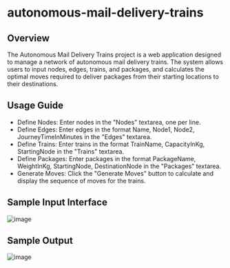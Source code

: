 # autonomous-mail-delivery-trains

## Overview
The Autonomous Mail Delivery Trains project is a web application designed to manage a network of autonomous mail delivery trains. The system allows users to input nodes, edges, trains, and packages, and calculates the optimal moves required to deliver packages from their starting locations to their destinations.

## Usage Guide
- Define Nodes: Enter nodes in the "Nodes" textarea, one per line.
- Define Edges: Enter edges in the format Name, Node1, Node2, JourneyTimeInMinutes in the "Edges" textarea.
- Define Trains: Enter trains in the format TrainName, CapacityInKg, StartingNode in the "Trains" textarea.
- Define Packages: Enter packages in the format PackageName, WeightInKg, StartingNode, DestinationNode in the "Packages" textarea.
- Generate Moves: Click the "Generate Moves" button to calculate and display the sequence of moves for the trains.

## Sample Input Interface
![image](https://github.com/user-attachments/assets/b90e2756-5ed2-476b-94c8-0f9082dc6568)

## Sample Output
![image](https://github.com/user-attachments/assets/c082bf3a-3abc-4211-9e93-bfad812bdd68)


